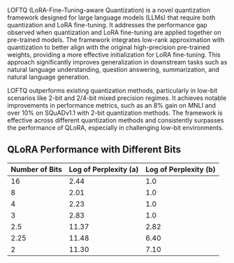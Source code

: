 LOFTQ (LoRA-Fine-Tuning-aware Quantization) is a novel quantization framework designed for large language models (LLMs) that require both quantization and LoRA fine-tuning. It addresses the performance gap observed when quantization and LoRA fine-tuning are applied together on pre-trained models. The framework integrates low-rank approximation with quantization to better align with the original high-precision pre-trained weights, providing a more effective initialization for LoRA fine-tuning. This approach significantly improves generalization in downstream tasks such as natural language understanding, question answering, summarization, and natural language generation.

LOFTQ outperforms existing quantization methods, particularly in low-bit scenarios like 2-bit and 2/4-bit mixed precision regimes. It achieves notable improvements in performance metrics, such as an 8% gain on MNLI and over 10% on SQuADv1.1 with 2-bit quantization methods. The framework is effective across different quantization methods and consistently surpasses the performance of QLoRA, especially in challenging low-bit environments.



## QLoRA Performance with Different Bits

| Number of Bits | Log of Perplexity (a) | Log of Perplexity (b) |
|---|---|---|
| 16 | 2.44 | 1.0 |
| 8 | 2.01 | 1.0 |
| 4 | 2.23 | 1.0 |
| 3 | 2.83 | 1.0 |
| 2.5 | 11.37 | 2.82 |
| 2.25 | 11.48 | 6.40 |
| 2 | 11.30 | 7.10 |

